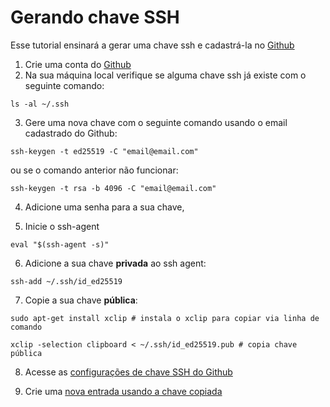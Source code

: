 # Gerando chave SSH

Esse tutorial ensinará a gerar uma chave ssh e cadastrá-la no [Github](http://github.com)

1. Crie uma conta do [Github](https://github.com/join)
2. Na sua máquina local verifique se alguma chave ssh já existe com o seguinte comando:

```shell
ls -al ~/.ssh
```

3. Gere uma nova chave com o seguinte comando usando o email cadastrado do Github:

```shell
ssh-keygen -t ed25519 -C "email@email.com"
```

ou se o comando anterior não funcionar:

```shell
ssh-keygen -t rsa -b 4096 -C "email@email.com"
```

4. Adicione uma senha para a sua chave,

5.  Inicie o ssh-agent

```shell
eval "$(ssh-agent -s)"
```

6. Adicione a sua chave **privada** ao ssh agent:

```shell
ssh-add ~/.ssh/id_ed25519
```

7. Copie a sua chave **pública**: 

```shell
sudo apt-get install xclip # instala o xclip para copiar via linha de comando

xclip -selection clipboard < ~/.ssh/id_ed25519.pub # copia chave pública
```

8. Acesse as [configurações de chave SSH do Github](https://github.com/settings/keys)

9. Crie uma [nova entrada usando a chave copiada](https://github.com/settings/ssh/new)
